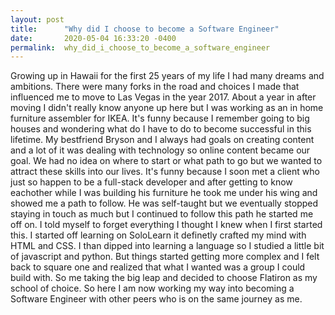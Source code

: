 ```yaml
---
layout: post
title:      "Why did I choose to become a Software Engineer"
date:       2020-05-04 16:33:20 -0400
permalink:  why_did_i_choose_to_become_a_software_engineer
---
```



Growing up in Hawaii for the first 25 years of my life I had many dreams and ambitions. There were many forks in the road and choices I made that influenced me to move to Las Vegas in the year 2017. About a year in after moving I didn't really know anyone up here but I was working as an in home furniture assembler for IKEA. It's funny because I remember going to big houses and wondering what do I have to do to become successful in this lifetime. My bestfriend Bryson and I always had goals on creating content and a lot of it was dealing with technology so online content became our goal. We had no idea on where to start or what path to go but we wanted to attract these skills into our lives. It's funny because I soon met a client who just so happen to be a full-stack developer and after getting to know eachother while I was building his furniture he took me under his wing and showed me a path to follow. He was self-taught but we eventually stopped staying in touch as much but I continued to follow this path he started me off on. I told myself to forget everything I thought I knew when I first started this. I started off learning on SoloLearn it definetly crafted my mind with HTML and CSS. I than dipped into learning a language so I studied a little bit of javascript and python. But things started getting more complex and I felt back to square one and realized that what I wanted was a group I could build with. So me taking the big leap and decided to choose Flatiron as my school of choice. So here I am now working my way into becoming a Software Engineer with other peers who is on the same journey as me. 

